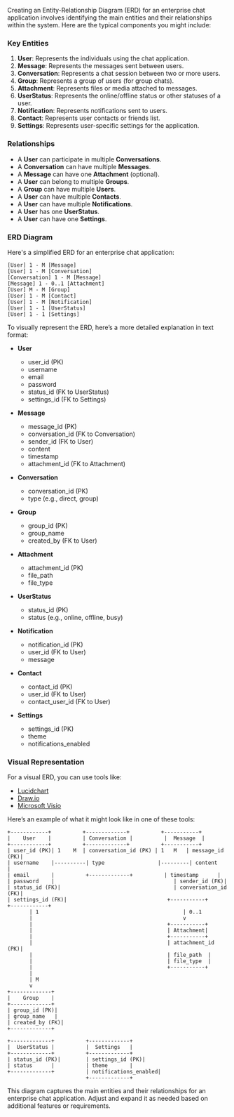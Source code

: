 Creating an Entity-Relationship Diagram (ERD) for an enterprise chat application involves identifying the main entities and their relationships within the system. Here are the typical components you might include:

### Key Entities

1. **User**: Represents the individuals using the chat application.
2. **Message**: Represents the messages sent between users.
3. **Conversation**: Represents a chat session between two or more users.
4. **Group**: Represents a group of users (for group chats).
5. **Attachment**: Represents files or media attached to messages.
6. **UserStatus**: Represents the online/offline status or other statuses of a user.
7. **Notification**: Represents notifications sent to users.
8. **Contact**: Represents user contacts or friends list.
9. **Settings**: Represents user-specific settings for the application.

### Relationships

- A **User** can participate in multiple **Conversations**.
- A **Conversation** can have multiple **Messages**.
- A **Message** can have one **Attachment** (optional).
- A **User** can belong to multiple **Groups**.
- A **Group** can have multiple **Users**.
- A **User** can have multiple **Contacts**.
- A **User** can have multiple **Notifications**.
- A **User** has one **UserStatus**.
- A **User** can have one **Settings**.

### ERD Diagram

Here's a simplified ERD for an enterprise chat application:

```
[User] 1 - M [Message]
[User] 1 - M [Conversation]
[Conversation] 1 - M [Message]
[Message] 1 - 0..1 [Attachment]
[User] M - M [Group]
[User] 1 - M [Contact]
[User] 1 - M [Notification]
[User] 1 - 1 [UserStatus]
[User] 1 - 1 [Settings]
```

To visually represent the ERD, here’s a more detailed explanation in text format:

- **User**

  - user_id (PK)
  - username
  - email
  - password
  - status_id (FK to UserStatus)
  - settings_id (FK to Settings)

- **Message**

  - message_id (PK)
  - conversation_id (FK to Conversation)
  - sender_id (FK to User)
  - content
  - timestamp
  - attachment_id (FK to Attachment)

- **Conversation**

  - conversation_id (PK)
  - type (e.g., direct, group)

- **Group**

  - group_id (PK)
  - group_name
  - created_by (FK to User)

- **Attachment**

  - attachment_id (PK)
  - file_path
  - file_type

- **UserStatus**

  - status_id (PK)
  - status (e.g., online, offline, busy)

- **Notification**

  - notification_id (PK)
  - user_id (FK to User)
  - message

- **Contact**

  - contact_id (PK)
  - user_id (FK to User)
  - contact_user_id (FK to User)

- **Settings**
  - settings_id (PK)
  - theme
  - notifications_enabled

### Visual Representation

For a visual ERD, you can use tools like:

- [Lucidchart](https://www.lucidchart.com/)
- [Draw.io](https://app.diagrams.net/)
- [Microsoft Visio](https://www.microsoft.com/en-us/microsoft-365/visio/flowchart-software)

Here’s an example of what it might look like in one of these tools:

```plaintext
+------------+          +-------------+          +-----------+
|    User    |          | Conversation |          |  Message  |
+------------+          +-------------+          +-----------+
| user_id (PK)| 1    M  | conversation_id (PK) | 1   M   | message_id (PK)|
| username    |----------| type                 |---------| content        |
| email       |          +-------------+          | timestamp      |
| password    |                                      | sender_id (FK)|
| status_id (FK)|                                    | conversation_id (FK)|
| settings_id (FK)|                                +-----------+
+------------+
       | 1                                              | 0..1
       |                                                v
       |                                           +-----------+
       |                                           | Attachment|
       |                                           +-----------+
       |                                           | attachment_id (PK)|
       |                                           | file_path  |
       |                                           | file_type  |
       |                                           +-----------+
       |
       | M
       v
+-------------+
|    Group    |
+-------------+
| group_id (PK)|
| group_name   |
| created_by (FK)|
+-------------+

+-------------+          +-------------+
|  UserStatus |          |  Settings   |
+-------------+          +-------------+
| status_id (PK)|        | settings_id (PK)|
| status      |          | theme       |
+-------------+          | notifications_enabled|
                         +-------------+
```

This diagram captures the main entities and their relationships for an enterprise chat application. Adjust and expand it as needed based on additional features or requirements.
